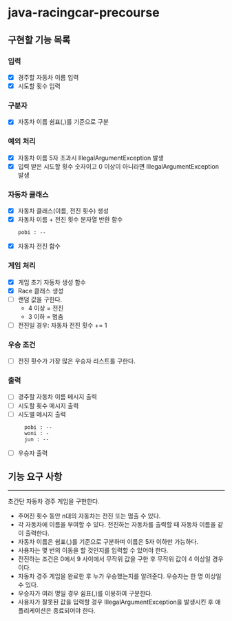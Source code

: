 # java-racingcar-precourse
## 구현할 기능 목록
### 입력
- [x] 경주할 자동차 이름 입력
- [x] 시도할 횟수 입력
### 구분자
- [x] 자동차 이름 쉼표(,)를 기준으로 구분
### 예외 처리
- [x] 자동차 이름 5자 초과시 IllegalArgumentException 발생
- [x] 입력 받은 시도할 횟수 숫자이고 0 이상이 아니라면 IllegalArgumentException 발생
### 자동차 클래스
- [x] 자동차 클래스(이름, 전진 횟수) 생성
- [x] 자동차 이름 + 전진 횟수 문자열 반환 함수
    ```
  pobi : --
    ```
- [x] 자동차 전진 함수
### 게임 처리
- [x] 게임 초기 자동차 생성 함수
- [x] Race 클래스 생성
- [ ] 랜덤 값을 구한다.
  - 4 이상 = 전진
  - 3 이하 = 멈춤
- [ ] 전진일 경우: 자동차 전진 횟수 += 1 
### 우승 조건
- [ ] 전진 횟수가 가장 많은 우승자 리스트를 구한다.
### 출력
- [ ] 경주할 자동차 이름 메시지 출력
- [ ] 시도할 횟수 메시지 출력
- [ ] 시도별 메시지 출력
  ```
    pobi : --
    woni : -
    jun : --
    ```
- [ ] 우승자 출력

## 기능 요구 사항

---
초간단 자동차 경주 게임을 구현한다.

- 주어진 횟수 동안 n대의 자동차는 전진 또는 멈출 수 있다.
- 각 자동차에 이름을 부여할 수 있다. 전진하는 자동차를 출력할 때 자동차 이름을 같이 출력한다.
- 자동차 이름은 쉼표(,)를 기준으로 구분하며 이름은 5자 이하만 가능하다.
- 사용자는 몇 번의 이동을 할 것인지를 입력할 수 있어야 한다.
- 전진하는 조건은 0에서 9 사이에서 무작위 값을 구한 후 무작위 값이 4 이상일 경우이다.
- 자동차 경주 게임을 완료한 후 누가 우승했는지를 알려준다. 우승자는 한 명 이상일 수 있다.
- 우승자가 여러 명일 경우 쉼표(,)를 이용하여 구분한다.
- 사용자가 잘못된 값을 입력할 경우 IllegalArgumentException을 발생시킨 후 애플리케이션은 종료되어야 한다.